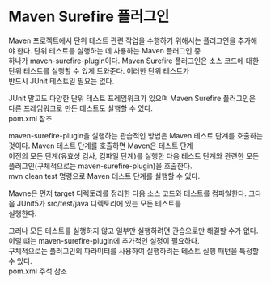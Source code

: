 # **Maven Surefire 플러그인**  
Maven 프로젝트에서 단위 테스트 관련 작업을 수행하기 위해서는 플러그인을 추가해야 한다. 단위 테스트를 실행하는 데 사용하는 Maven 플러그인 중  
하나가 maven-surefire-plugin이다. Maven Surefire 플러그인은 소스 코드에 대한 단위 테스트를 실행할 수 있게 도와준다. 이러한 단위 테스트가  
반드시 JUnit 테스트일 필요는 없다.  
  
JUnit 말고도 다양한 단위 테스트 프레임워크가 있으며 Maven Surefire 플러그인은 다른 프레임워크로 만든 테스트도 실행할 수 있다.  
pom.xml 참조  
  
maven-surefire-plugin을 실행하는 관습적인 방법은 Maven 테스트 단계를 호출하는 것이다. Maven 테스트 단계를 호출하면 Maven은 테스트 단계  
이전의 모든 단계(유효성 검사, 컴파일 단계)를 실행한 다음 테스트 단계와 관련한 모든 플러그인(구체적으로는 maven-surefire-plugin)을 호출한다.  
mvn clean test 명령으로 Maven 테스트 단계를 실행할 수 있다.  
  
Mavne은 먼저 target 디렉토리를 정리한 다음 소스 코드와 테스트를 컴파일한다. 그다음 JUnit5가 src/test/java 디렉토리에 있는 모든 테스트를  
실행한다.  
  
그러나 모든 테스트를 실행하지 않고 일부만 실행하려면 관습으로만 해결할 수가 없다. 이럴 떄는 maven-surefire-plugin에 추가적인 설정이 필요하다.  
구체적으로는 플러그인의 파라미터를 사용하여 실행하려는 테스트 실행 패턴을 특정할 수 있다.  
pom.xml 주석 참조  
  
